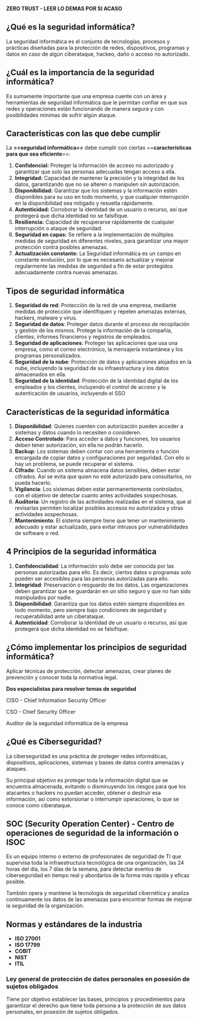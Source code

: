**ZERO TRUST - LEER LO DEMAS POR SI ACASO**
## ¿Qué es la seguridad informática?

La seguridad informática es el conjunto de tecnologías, procesos y prácticas diseñadas para la protección de redes, dispositivos, programas y datos en caso de algún ciberataque, hackeo, daño o acceso no autorizado.

## ¿Cuál es la importancia de la seguridad informática?

Es sumamente importante que una empresa cuente con un área y herramientas de seguridad informática que le permitan confiar en que sus redes y operaciones están funcionando de manera segura y con posibilidades mínimas de sufrir algún ataque.

## Características con las que debe cumplir

La **==seguridad informática==** debe cumplir con ciertas ==**características para que sea eficiente**==:

1. **Confidencial:** Proteger la información de acceso no autorizado y garantizar que solo las personas adecuadas tengan acceso a ella.
2. **Integridad:** Capacidad de mantener la precisión y la integridad de los datos, garantizando que no se alteren o manipulen sin autorización.
3. **Disponibilidad:** Garantizar que los sistemas y la información estén disponibles para su uso en todo momento, y que cualquier interrupción en la disponibilidad sea mitigado y resuelta rápidamente.
4. **Autenticidad:** Corroborar la identidad de un usuario o recurso, así que protegerá que dicha identidad no se falsifique.
5. **Resiliencia:** Capacidad de recuperarse rápidamente de cualquier interrupción o ataque de seguridad. 
6. **Seguridad en capas:** Se refiere a la implementación de múltiples medidas de seguridad en diferentes niveles, para garantizar una mayor protección contra posibles amenazas.
7. **Actualización constante:** La Seguridad informática es un campo en constante evolución, por lo que es necesario actualizar y mejorar regularmente las medidas de seguridad a fin de estar protegidos adecuadamente contra nuevas amenazas.

## Tipos de seguridad informática

1. **Seguridad de red**: Protección de la red de una empresa, mediante medidas de protección que identifiquen y repelen amenazas externas, hackers, malware y virus.
2. **Seguridad de datos**: Proteger datos durante el proceso de recopilación y gestión de los mismos. Protege la información de la compañía, clientes, informes financieros y registros de empleados.
3. **Seguridad de aplicaciones**: Proteger las aplicaciones que usa una empresa,  como el correo electrónico, la mensajería instantánea y los programas personalizados.
4. **Seguridad de la nube**: Protección de datos y aplicaciones alojados en la nube, incluyendo la seguridad de su infraestructura y los datos almacenados en ella.
5. **Seguridad de la identidad**: Protección de la identidad digital de los empleados y los clientes, incluyendo el control de acceso y la autenticación de usuarios, incluyendo el SSO

## Características de la seguridad informática
1. **Disponibilidad**: Quienes cuenten con autorización pueden acceder a sistemas y datos cuando lo necesiten o consideren.
2. **Acceso Controlado**: Para acceder a datos y funciones, los usuarios deben tener autorización, sin ella no podrán hacerlo.
3. **Backup**: Los sistemas deben contar con una herramienta o función encargada de copiar datos y configuraciones por seguridad. Con ello si hay un problema, se puede recuperar el sistema.
4. **Cifrado**: Cuando un sistema almacena datos sensibles, deben estar cifrados. Así se evita que quien no esté autorizado para consultarlos, no pueda hacerlo.
5. **Vigilancia**: Los sistemas deben estar permanentemente controlados, con el objetivo de detectar cuanto antes actividades sospechosas.
6. **Auditoria**: Un registro de las actividades realizadas en el sistema, que al revisarlas permiten localizar posibles accesos no autorizados y otras actividades sospechosas.
7. **Mantenimiento**: El sistema siempre tiene que tener un mantenimiento adecuado y estar actualizado, para evitar intrusos por vulnerabilidades de software o red.

## 4 Principios de la seguridad informática
1. **Confidencialidad**: La información solo debe ser conocida por las personas autorizadas para ello. Es decir, ciertos datos o programas solo pueden ser accesibles para las personas autorizadas para ello.
2. **Integridad**: Preservación o resguardo de los datos. Las organizaciones deben garantizar que se guardarán en un sitio seguro y que no han sido manipulados por nadie. 
3. **Disponibilidad**: Garantiza que los datos estén siempre disponibles en todo momento, pero siempre bajo condiciones de seguridad y recuperabilidad ante un ciberataque.
4. **Autenticidad**: Corroborar la identidad de un usuario o recurso, así que protegerá que dicha identidad no se falsifique.

## ¿Cómo implementar los principios de seguridad informática?

Aplicar técnicas de protección, detectar amenazas, crear planes de prevención y conocer toda la normativa legal.

**Dos especialistas para resolver temas de seguridad**

CISO - Chief Information Security Officer
 
CSO - Chief Security Officer

Auditor de la seguridad informática de la empresa

## ¿Qué es Ciberseguridad?

La ciberseguridad es una práctica de proteger redes informáticas, dispositivos, aplicaciones, sistemas y bases de datos contra amenazas y ataques.

Su principal objetivo es proteger toda la información digital que se encuentra almacenada, evitando o disminuyendo los riesgos para que los atacantes o hackers no puedan acceder, obtener o destruir esa información, así como extorsionar o interrumpir operaciones, lo que se conoce como ciberataque.

## SOC (Security Operation Center) - Centro de operaciones de seguridad de la información o ISOC

Es un equipo interno o externo de profesionales de seguridad de TI que supervisa toda la infraestructura tecnológica de una organización, las 24 horas del día, los 7 días de la semana, para detectar eventos de ciberseguridad en tiempo real y abordarlos de la forma más rápida y eficaz posible.

También opera y mantiene la tecnología de seguridad cibernética y analiza continuamente los datos de las amenazas para encontrar formas de mejorar la seguridad de la organización.

## Normas y estándares de la industria

- **ISO 27001**
- **ISO 17799**
- **COBIT**
- **NIST**
- **ITIL**

### Ley general de protección de datos personales en posesión de sujetos obligados

Tiene por objetivo establecer las bases, principios y procedimientos para garantizar el derecho que tiene toda persona a la protección de sus datos personales, en posesión de sujetos obligados.